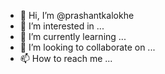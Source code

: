 - 👋 Hi, I’m @prashantkalokhe
- 👀 I’m interested in ...
- 🌱 I’m currently learning ...
- 💞️ I’m looking to collaborate on ...
- 📫 How to reach me ...

<!---
prashantkalokhe/prashantkalokhe is a ✨ special ✨ repository because its `README.md` (this file) appears on your GitHub profile.
You can click the Preview link to take a look at your changes.
--->
